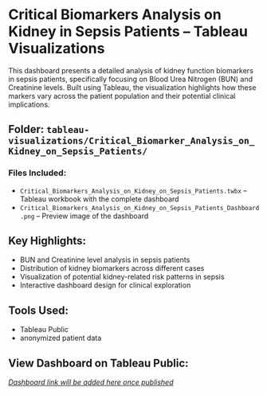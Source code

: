 # Critical Biomarkers Analysis on Kidney in Sepsis Patients – Tableau Visualizations

This dashboard presents a detailed analysis of kidney function biomarkers in sepsis patients, specifically focusing on Blood Urea Nitrogen (BUN) and Creatinine levels. Built using Tableau, the visualization highlights how these markers vary across the patient population and their potential clinical implications.

## Folder: `tableau-visualizations/Critical_Biomarker_Analysis_on_Kidney_on_Sepsis_Patients/`

### Files Included:
- `Critical_Biomarkers_Analysis_on_Kidney_on_Sepsis_Patients.twbx` – Tableau workbook with the complete dashboard
- `Critical_Biomarkers_Analysis_on_Kidney_on_Sepsis_Patients_Dashboard.png` – Preview image of the dashboard

## Key Highlights:
- BUN and Creatinine level analysis in sepsis patients
- Distribution of kidney biomarkers across different cases
- Visualization of potential kidney-related risk patterns in sepsis
- Interactive dashboard design for clinical exploration

## Tools Used:
- Tableau Public
- anonymized patient data

## View Dashboard on Tableau Public:
[*Dashboard link will be added here once published*](https://public.tableau.com/app/profile/sheba.alice.prathab/viz/Critical_Biomarkers_Analysis_on_Kidney_on_Sepsis_Patients/Dashboard1?publish=yes)
